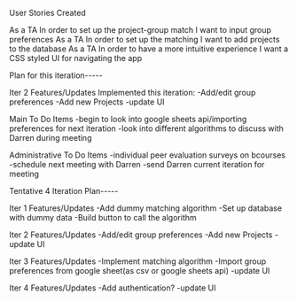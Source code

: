 User Stories Created

As a TA In order to set up the project-group match I want to input group preferences
As a TA In order to set up the matching I want to add projects to the database
As a TA In order to have a more intuitive experience I want a CSS styled UI for navigating the app

Plan for this iteration-----

Iter 2 Features/Updates
Implemented this iteration:
-Add/edit group preferences
-Add new Projects
-update UI

Main To Do Items
-begin to look into google sheets api/importing preferences
for next iteration
-look into different algorithms to discuss with Darren during meeting


Administrative To Do Items
-individual peer evaluation surveys on bcourses
-schedule next meeting with Darren
-send Darren current iteration for meeting

Tentative 4 Iteration Plan-----

Iter 1 Features/Updates
-Add dummy matching algorithm
-Set up database with dummy data
-Build button to call the algorithm

Iter 2 Features/Updates
-Add/edit group preferences
-Add new Projects
-update UI

Iter 3 Features/Updates
-Implement matching algorithm
-Import group preferences from google sheet(as csv or google sheets api)
-update UI

Iter 4 Features/Updates
-Add authentication?
-update UI